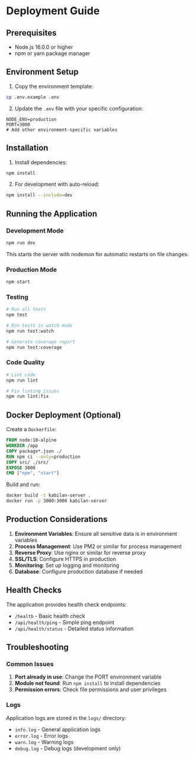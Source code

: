 # Deployment Guide

## Prerequisites
- Node.js 16.0.0 or higher
- npm or yarn package manager

## Environment Setup

1. Copy the environment template:
```bash
cp .env.example .env
```

2. Update the `.env` file with your specific configuration:
```env
NODE_ENV=production
PORT=3000
# Add other environment-specific variables
```

## Installation

1. Install dependencies:
```bash
npm install
```

2. For development with auto-reload:
```bash
npm install --include=dev
```

## Running the Application

### Development Mode
```bash
npm run dev
```
This starts the server with nodemon for automatic restarts on file changes.

### Production Mode
```bash
npm start
```

### Testing
```bash
# Run all tests
npm test

# Run tests in watch mode
npm run test:watch

# Generate coverage report
npm run test:coverage
```

### Code Quality
```bash
# Lint code
npm run lint

# Fix linting issues
npm run lint:fix
```

## Docker Deployment (Optional)

Create a `Dockerfile`:
```dockerfile
FROM node:18-alpine
WORKDIR /app
COPY package*.json ./
RUN npm ci --only=production
COPY src/ ./src/
EXPOSE 3000
CMD ["npm", "start"]
```

Build and run:
```bash
docker build -t kabilan-server .
docker run -p 3000:3000 kabilan-server
```

## Production Considerations

1. **Environment Variables**: Ensure all sensitive data is in environment variables
2. **Process Management**: Use PM2 or similar for process management
3. **Reverse Proxy**: Use nginx or similar for reverse proxy
4. **SSL/TLS**: Configure HTTPS in production
5. **Monitoring**: Set up logging and monitoring
6. **Database**: Configure production database if needed

## Health Checks

The application provides health check endpoints:
- `/health` - Basic health check
- `/api/health/ping` - Simple ping endpoint
- `/api/health/status` - Detailed status information

## Troubleshooting

### Common Issues
1. **Port already in use**: Change the PORT environment variable
2. **Module not found**: Run `npm install` to install dependencies
3. **Permission errors**: Check file permissions and user privileges

### Logs
Application logs are stored in the `logs/` directory:
- `info.log` - General application logs
- `error.log` - Error logs
- `warn.log` - Warning logs
- `debug.log` - Debug logs (development only)